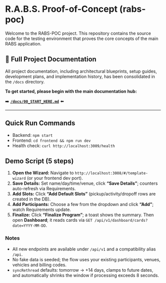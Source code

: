 # R.A.B.S. Proof-of-Concept (rabs-poc)

Welcome to the RABS-POC project. This repository contains the source code for the testing environment that proves the core concepts of the main RABS application.

## 🚀 Full Project Documentation

All project documentation, including architectural blueprints, setup guides, development plans, and implementation history, has been consolidated in the `/docs` directory.

**To get started, please begin with the main documentation hub:**

➡️ **[`/docs/00_START_HERE.md`](/docs/00_START_HERE.md)** ⬅️


---

## Quick Run Commands

- Backend: `npm start`
- Frontend: `cd frontend && npm run dev`
- Health check: `curl http://localhost:3009/health`

## Demo Script (5 steps)

1. **Open the Wizard:** Navigate to `http://localhost:3008/#/template-wizard` (or your frontend dev port).
2. **Save Details:** Set name/day/time/venue, click **“Save Details”**; counters auto-refresh via Requirements.
3. **Add Slots:** Click **“Add Default Slots”** (pickup/activity/dropoff rows are created in the DB).
4. **Add Participants:** Choose a few from the dropdown and click **“Add”**; watch Requirements update.
5. **Finalize:** Click **“Finalize Program”**; a toast shows the summary. Then open **Dashboard**; it reads cards via `GET /api/v1/dashboard/cards?date=YYYY-MM-DD`.

### Notes

- All new endpoints are available under `/api/v1` and a compatibility alias `/api`.
- No fake data is seeded; the flow uses your existing participants, venues, vehicles and billing codes.
- `syncRethread` defaults: tomorrow → +14 days, clamps to future dates, and automatically shrinks the window if processing exceeds 8 seconds.
